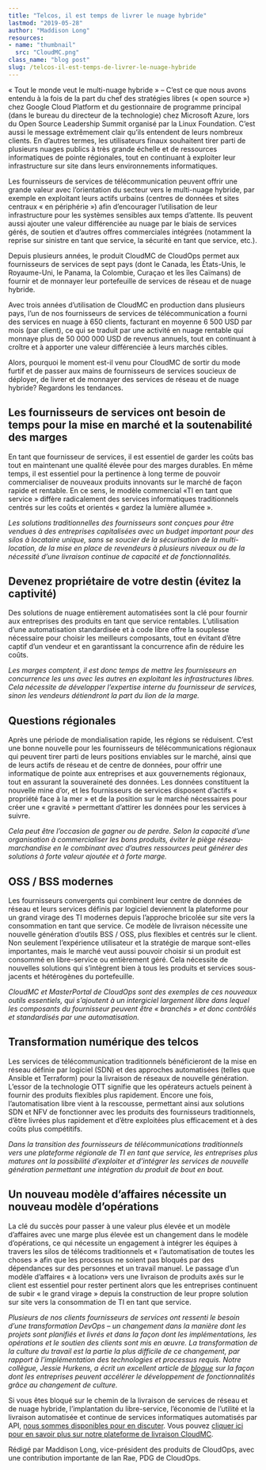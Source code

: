 ```yaml
---
title: "Telcos, il est temps de livrer le nuage hybride"
lastmod: "2019-05-28"
author: "Maddison Long"
resources:
- name: "thumbnail"
  src: "CloudMC.png"
class_name: "blog post"
slug: /telcos-il-est-temps-de-livrer-le-nuage-hybride
---
```


<p>« Tout le monde veut le multi-nuage hybride » – C’est ce que nous avons entendu à la fois de la part du chef des stratégies libres (« open source ») chez Google Cloud Platform et du gestionnaire de programme principal (dans le bureau du directeur de la technologie) chez Microsoft Azure, lors du Open Source Leadership Summit organisé par la Linux Foundation. C’est aussi le message extrêmement clair qu’ils entendent de leurs nombreux clients. En d’autres termes, les utilisateurs finaux souhaitent tirer parti de plusieurs nuages publics à très grande échelle et de ressources informatiques de pointe régionales, tout en continuant à exploiter leur infrastructure sur site dans leurs environnements informatiques.</p><p>Les fournisseurs de services de télécommunication peuvent offrir une grande valeur avec l’orientation du secteur vers le multi-nuage hybride, par exemple en exploitant leurs actifs urbains (centres de données et sites centraux « en périphérie ») afin d’encourager l’utilisation de leur infrastructure pour les systèmes sensibles aux temps d’attente. Ils peuvent aussi ajouter une valeur différenciée au nuage ​​par le biais de services gérés, de soutien et d’autres offres commerciales intégrées (notamment la reprise sur sinistre en tant que service, la sécurité en tant que service, etc.).</p><p>Depuis plusieurs années, le produit CloudMC de CloudOps permet aux fournisseurs de services de sept pays (dont le Canada, les États-Unis, le Royaume-Uni, le Panama, la Colombie, Curaçao et les îles Caïmans) de fournir et de monnayer leur portefeuille de services de réseau et de nuage hybride.</p><p>Avec trois années d’utilisation de CloudMC en production dans plusieurs pays, l’un de nos fournisseurs de services de télécommunication a fourni des services en nuage à 650 clients, facturant en moyenne 6 500 USD par mois (par client), ce qui se traduit par une activité en nuage rentable qui monnaye plus de 50 000 000 USD de revenus annuels, tout en continuant à croître et à apporter une valeur différenciée à leurs marchés cibles.</p><p>Alors, pourquoi le moment est-il venu pour CloudMC de sortir du mode furtif et de passer aux mains de fournisseurs de services soucieux de déployer, de livrer et de monnayer des services de réseau et de nuage hybride? Regardons les tendances.</p><h2><strong>Les fournisseurs de services ont besoin de temps pour la mise en marché et la soutenabilité des marges</strong></h2><p>En tant que fournisseur de services, il est essentiel de garder les coûts bas tout en maintenant une qualité élevée pour des marges durables. En même temps, il est essentiel pour la pertinence à long terme de pouvoir commercialiser de nouveaux produits innovants sur le marché de façon rapide et rentable. En ce sens, le modèle commercial «TI en tant que service » diffère radicalement des services informatiques traditionnels centrés sur les coûts et orientés « gardez la lumière allumée ».</p><p><em>Les solutions traditionnelles des fournisseurs sont conçues pour être vendues à des entreprises capitalisées avec un budget important pour des silos à locataire unique, sans se soucier de la sécurisation de la multi-location, de la mise en place de revendeurs à plusieurs niveaux ou de la nécessité d’une livraison continue de capacité et de fonctionnalités.</em></p><h2><strong>Devenez propriétaire de votre destin (évitez la captivité)</strong></h2><p>Des solutions de nuage entièrement automatisées sont la clé pour fournir aux entreprises des produits en tant que service rentables. L’utilisation d’une automatisation standardisée et à code libre offre la souplesse nécessaire pour choisir les meilleurs composants, tout en évitant d’être captif d’un vendeur et en garantissant la concurrence afin de réduire les coûts.</p><p><em>Les marges comptent, il est donc temps de mettre les fournisseurs en concurrence les uns avec les autres en exploitant les infrastructures libres. Cela nécessite de développer l’expertise interne du fournisseur de services, sinon les vendeurs détiendront la part du lion de la marge. </em></p><h2><strong>Questions régionales</strong></h2><p>Après une période de mondialisation rapide, les régions se réduisent. C’est une bonne nouvelle pour les fournisseurs de télécommunications régionaux qui peuvent tirer parti de leurs positions enviables sur le marché, ainsi que de leurs actifs de réseau et de centre de données, pour offrir une informatique de pointe aux entreprises et aux gouvernements régionaux, tout en assurant la souveraineté des données. Les données constituent la nouvelle mine d’or, et les fournisseurs de services disposent d’actifs « propriété face à la mer » et de la position sur le marché nécessaires pour créer une « gravité » permettant d’attirer les données pour les services à suivre.</p><p><em>Cela peut être l’occasion de gagner ou de perdre. Selon la capacité d’une organisation à commercialiser les bons produits, éviter le piège réseau-marchandise en le combinant avec d’autres ressources peut générer des solutions à forte valeur ajoutée et à forte marge.</em></p><h2><strong>OSS / BSS modernes</strong></h2><p>Les fournisseurs convergents qui combinent leur centre de données de réseau et leurs services définis par logiciel deviennent la plateforme pour un grand virage des TI modernes depuis l’approche bricolée sur site vers la consommation en tant que service. Ce modèle de livraison nécessite une nouvelle génération d’outils BSS / OSS, plus flexibles et centrés sur le client. Non seulement l’expérience utilisateur et la stratégie de marque sont-elles importantes, mais le marché veut aussi pouvoir choisir si un produit est consommé en libre-service ou entièrement géré. Cela nécessite de nouvelles solutions qui s’intègrent bien à tous les produits et services sous-jacents et hétérogènes du portefeuille.</p><p><em>CloudMC et MasterPortal de CloudOps sont des exemples de ces nouveaux outils essentiels, qui s’ajoutent à un intergiciel largement libre dans lequel les composants du fournisseur peuvent être « branchés » et donc contrôlés et standardisés par une automatisation.</em></p><h2><strong>Transformation numérique des telcos</strong></h2><p>Les services de télécommunication traditionnels bénéficieront de la mise en réseau définie par logiciel (SDN) et des approches automatisées (telles que Ansible et Terraform) pour la livraison de réseaux de nouvelle génération. L’essor de la technologie OTT signifie que les opérateurs actuels peinent à fournir des produits flexibles plus rapidement. Encore une fois, l’automatisation libre vient à la rescousse, permettant ainsi aux solutions SDN et NFV de fonctionner avec les produits des fournisseurs traditionnels, d’être livrées plus rapidement et d’être exploitées plus efficacement et à des coûts plus compétitifs.</p><p><em>Dans la transition des fournisseurs de télécommunications traditionnels vers une plateforme régionale de TI en tant que service, les entreprises plus matures ont la possibilité d’exploiter et d’intégrer les services de nouvelle génération permettant une intégration du produit de bout en bout.</em></p><h2><strong>Un nouveau modèle d’affaires nécessite un nouveau modèle d’opérations</strong></h2><p>La clé du succès pour passer à une valeur plus élevée et un modèle d’affaires avec une marge plus élevée est un changement dans le modèle d’opérations, ce qui nécessite un engagement à intégrer les équipes à travers les silos de télécoms traditionnels et « l’automatisation de toutes les choses » afin que les processus ne soient pas bloqués par des dépendances sur des personnes et un travail manuel. Le passage d’un modèle d’affaires « à location» vers une livraison de produits axés sur le client est essentiel pour rester pertinent alors que les entreprises continuent de subir « le grand virage » depuis la construction de leur propre solution sur site vers la consommation de TI en tant que service.</p><p><em>Plusieurs de nos clients fournisseurs de services ont ressenti le besoin d’une transformation DevOps – un changement dans la manière dont les projets sont planifiés et livrés et dans la façon dont les implémentations, les opérations et le soutien des clients sont mis en œuvre. La transformation de la culture du travail est la partie la plus difficile de ce changement, par rapport à l’implémentation des technologies et processus requis. Notre collègue, Jessie Hurkens, a écrit un excellent article de </em><a href="https://www.cloudops.com/fr/2019/02/augmentation-de-la-vitesse-de-fonctionnalite-par-le-changement-culturel-le-devops-place-la-philosophie-avant-la-technologie/"><em>blogue</em></a><em> sur la façon dont les entreprises peuvent accélérer le développement de fonctionnalités grâce au changement de culture.</em></p><p>Si vous êtes bloqué sur le chemin de la livraison de services de réseau et de nuage hybride, l’implantation du libre-service, l’économie de l’utilité et la livraison automatisée et continue de services informatiques automatisés par API, <a href="https://info.cloudops.com/fr-cloudmc">nous sommes disponibles pour en discuter</a>. Vous pouvez <a href="https://www.cloudops.com/fr/cloudmc/">cliquer ici pour en savoir plus sur notre plateforme de livraison CloudMC</a>.</p><p>Rédigé par Maddison Long, vice-président des produits de CloudOps, avec une contribution importante de Ian Rae, PDG de CloudOps.</p>